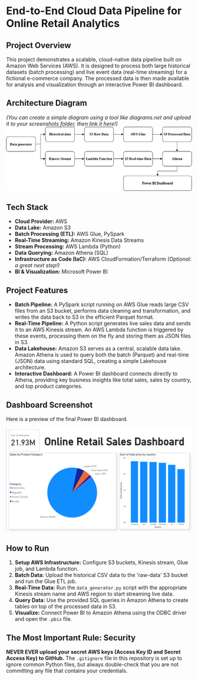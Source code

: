 # End-to-End Cloud Data Pipeline for Online Retail Analytics

## Project Overview
This project demonstrates a scalable, cloud-native data pipeline built on Amazon Web Services (AWS). It is designed to process both large historical datasets (batch processing) and live event data (real-time streaming) for a fictional e-commerce company. The processed data is then made available for analysis and visualization through an interactive Power BI dashboard.

## Architecture Diagram
*(You can create a simple diagram using a tool like diagrams.net and upload it to your screenshots folder, then link it here!)*
![Architecture Diagram](screenshots/architecture.png)

## Tech Stack
- **Cloud Provider:** AWS
- **Data Lake:** Amazon S3
- **Batch Processing (ETL):** AWS Glue, PySpark
- **Real-Time Streaming:** Amazon Kinesis Data Streams
- **Stream Processing:** AWS Lambda (Python)
- **Data Querying:** Amazon Athena (SQL)
- **Infrastructure as Code (IaC):** AWS CloudFormation/Terraform *(Optional: a great next step!)*
- **BI & Visualization:** Microsoft Power BI

## Project Features
- **Batch Pipeline:** A PySpark script running on AWS Glue reads large CSV files from an S3 bucket, performs data cleaning and transformation, and writes the data back to S3 in the efficient Parquet format.
- **Real-Time Pipeline:** A Python script generates live sales data and sends it to an AWS Kinesis stream. An AWS Lambda function is triggered by these events, processing them on the fly and storing them as JSON files in S3.
- **Data Lakehouse:** Amazon S3 serves as a central, scalable data lake. Amazon Athena is used to query both the batch (Parquet) and real-time (JSON) data using standard SQL, creating a simple Lakehouse architecture.
- **Interactive Dashboard:** A Power BI dashboard connects directly to Athena, providing key business insights like total sales, sales by country, and top product categories.

## Dashboard Screenshot
Here is a preview of the final Power BI dashboard.

![Sales Dashboard](screenshots/dashboard.png)

## How to Run
1. **Setup AWS Infrastructure:** Configure S3 buckets, Kinesis stream, Glue job, and Lambda function.
2. **Batch Data:** Upload the historical CSV data to the 'raw-data' S3 bucket and run the Glue ETL job.
3. **Real-Time Data:** Run the `data_generator.py` script with the appropriate Kinesis stream name and AWS region to start streaming live data.
4. **Query Data:** Use the provided SQL queries in Amazon Athena to create tables on top of the processed data in S3.
5. **Visualize:** Connect Power BI to Amazon Athena using the ODBC driver and open the `.pbix` file.

## The Most Important Rule: Security
**NEVER EVER upload your secret AWS keys (Access Key ID and Secret Access Key) to GitHub.** The `.gitignore` file in this repository is set up to ignore common Python files, but always double-check that you are not committing any file that contains your credentials.
